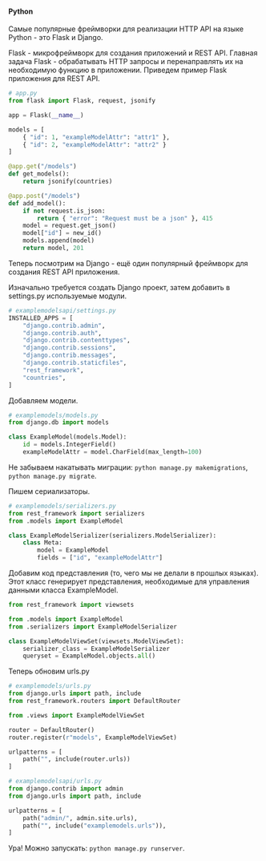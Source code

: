 #### **Python**
Самые популярные фреймворки для реализации HTTP API на языке Python - это Flask и Django.

Flask - микрофреймворк для создания приложений и REST API. Главная задача Flask - обрабатывать HTTP запросы и перенаправлять их на необходимую функцию в приложении. Приведем пример Flask приложения для REST API.

```python
# app.py
from flask import Flask, request, jsonify

app = Flask(__name__)

models = [
    { "id": 1, "exampleModelAttr": "attr1" },
    { "id": 2, "exampleModelAttr": "attr2" }
]

@app.get("/models")
def get_models():
    return jsonify(countries)

@app.post("/models")
def add_model():
    if not request.is_json:
        return { "error": "Request must be a json" }, 415
    model = request.get_json()
    model["id"] = new_id()
    models.append(model)
    return model, 201
```

Теперь посмотрим на Django - ещё один популярный фреймворк для создания REST API приложения.

Изначально требуется создать Django проект, затем добавить в settings.py используемые модули.

```python
# examplemodelsapi/settings.py
INSTALLED_APPS = [
    "django.contrib.admin",
    "django.contrib.auth",
    "django.contrib.contenttypes",
    "django.contrib.sessions",
    "django.contrib.messages",
    "django.contrib.staticfiles",
    "rest_framework",
    "countries",
]
```

Добавляем модели.

```python
# examplemodels/models.py
from django.db import models

class ExampleModel(models.Model):
    id = models.IntegerField()
    exampleModelAttr = model.CharField(max_length=100)
```

Не забываем накатывать миграции: `python manage.py makemigrations`, `python manage.py migrate`.

Пишем сериализаторы.

```python
# examplemodels/serializers.py
from rest_framework import serializers
from .models import ExampleModel

class ExampleModelSerializer(serializers.ModelSerializer):
    class Meta:
        model = ExampleModel
        fields = ["id", "exampleModelAttr"]
```

Добавим код представления (то, чего мы не делали в прошлых языках). Этот класс генерирует представления, необходимые для управления данными класса ExampleModel.

```python
from rest_framework import viewsets

from .models import ExampleModel
from .serializers import ExampleModelSerializer

class ExampleModelViewSet(viewsets.ModelViewSet):
    serializer_class = ExampleModelSerializer
    queryset = ExampleModel.objects.all()
```

Теперь обновим urls.py

```python
# examplemodels/urls.py
from django.urls import path, include
from rest_framework.routers import DefaultRouter

from .views import ExampleModelViewSet

router = DefaultRouter()
router.register(r"models", ExampleModelViewSet)

urlpatterns = [
    path("", include(router.urls))
]
```

```python
# examplemodelsapi/urls.py
from django.contrib import admin
from django.urls import path, include

urlpatterns = [
    path("admin/", admin.site.urls),
    path("", include("examplemodels.urls")),
]
```

Ура! Можно запускать: `python manage.py runserver`.